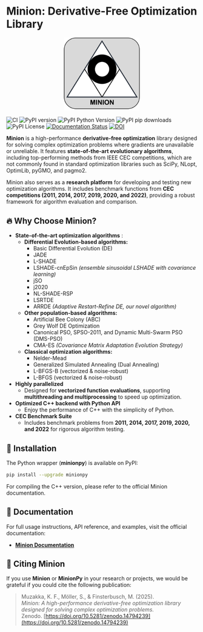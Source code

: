# Minion: Derivative-Free Optimization Library

<div align="center">
  <img src="docs/minion_logo.png" alt="Minion Logo" width="200" />
</div>

![CI](https://github.com/khoirulmuzakka/Minion/actions/workflows/ci.yml/badge.svg)
![PyPI version](https://img.shields.io/pypi/v/minionpy.svg)
![PyPI Python Version](https://img.shields.io/pypi/pyversions/minionpy)
![PyPI pip downloads](https://img.shields.io/pypi/dm/minionpy.svg)
![PyPI License](https://img.shields.io/pypi/l/minionpy.svg)
[![Documentation Status](https://readthedocs.org/projects/minion-py/badge/?version=latest)](https://minion-py.readthedocs.io/en/latest/)
[![DOI](https://zenodo.org/badge/DOI/10.5281/zenodo.14794240.svg)](https://doi.org/10.5281/zenodo.14794240)

**Minion** is a high-performance **derivative-free optimization** library designed for solving complex optimization problems where gradients are unavailable or unreliable. It features **state-of-the-art evolutionary algorithms**, including top-performing methods from IEEE CEC competitions, which are not commonly found in standard optimization libraries such as SciPy, NLopt, OptimLib, pyGMO, and pagmo2.

Minion also serves as a **research platform** for developing and testing new optimization algorithms. It includes benchmark functions from **CEC competitions (2011, 2014, 2017, 2019, 2020, and 2022)**, providing a robust framework for algorithm evaluation and comparison.

## 🔥 Why Choose Minion?
- **State-of-the-art optimization algorithms** :
  - **Differential Evolution-based algorithms:**
    - Basic Differential Evolution (DE)
    - JADE  
    - L-SHADE  
    - LSHADE-cnEpSin *(ensemble sinusoidal LSHADE with covariance learning)*
    - jSO  
    - j2020  
    - NL-SHADE-RSP  
    - LSRTDE  
    - ARRDE *(Adaptive Restart-Refine DE, our novel algorithm)*  
  - **Other population-based algorithms:**
    - Artificial Bee Colony (ABC)
    - Grey Wolf DE Optimization  
    - Canonical PSO, SPSO-2011, and Dynamic Multi-Swarm PSO (DMS-PSO)  
    - CMA-ES *(Covariance Matrix Adaptation Evolution Strategy)*  
  - **Classical optimization algorithms:**
    - Nelder-Mead  
    - Generalized Simulated Annealing (Dual Annealing) 
    - L-BFGS-B (vectorized & noise-robust) 
    - L-BFGS (vectorized & noise-robust) 
- **Highly parallelized**
  - Designed for **vectorized function evaluations**, supporting **multithreading and multiprocessing** to speed up optimization.
- **Optimized C++ backend with Python API**
  - Enjoy the performance of C++ with the simplicity of Python.
- **CEC Benchmark Suite**
  - Includes benchmark problems from **2011, 2014, 2017, 2019, 2020, and 2022** for rigorous algorithm testing.

## 🚀 Installation
The Python wrapper (**minionpy**) is available on PyPI:

```sh
pip install --upgrade minionpy
```

For compiling the C++ version, please refer to the official Minion documentation.

## 📖 Documentation
For full usage instructions, API reference, and examples, visit the official documentation:

- **[Minion Documentation](https://minion-py.readthedocs.io/)**

## 📜 Citing Minion
If you use **Minion** or **MinionPy** in your research or projects, we would be grateful if you could cite the following publication:

> Muzakka, K. F., Möller, S., & Finsterbusch, M. (2025).  
> *Minion: A high-performance derivative-free optimization library designed for solving complex optimization problems.*  
> Zenodo. [https://doi.org/10.5281/zenodo.14794239](https://doi.org/10.5281/zenodo.14794239)  


